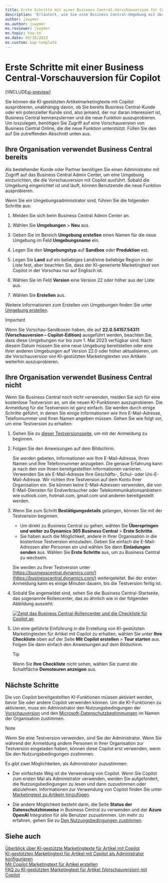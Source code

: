 ```yaml
---
title: Erste Schritte mit einer Business Central-Vorschauversion für Copilot
description: 'Erläutert, wie Sie eine Business Central-Umgebung mit der neuen KI-Funktion zum Generieren von Textvorschlägen für Artikel-/Produktbeschreibungen erhalten.'
author: jswymer
ms.author: jswymer
ms.reviewer: jswymer
ms.topic: how-to
ms.date: 03/16/2023
ms.custom: bap-template
---
```


# Erste Schritte mit einer Business Central-Vorschauversion für Copilot

[!INCLUDE[ai-preview](includes/ai-preview.md)]

Sie können die KI-gestützten Artikelmarketingtexte mit Copilot ausprobieren, unabhängig davon, ob Sie bereits Business Central-Kunde oder ein potenzieller Kunde sind, also jemand, der nur daran interessiert ist, Business Central kennenzulernen und die neue Funktion auszuprobieren. Um loszulegen, benötigen Sie Zugriff auf eine Vorschauversion von Business Central Online, die die neue Funktion unterstützt. Füllen Sie den auf Sie zutreffenden Abschnitt unten aus.

## Ihre Organisation verwendet Business Central bereits

Als bestehender Kunde oder Partner benötigen Sie einen Administrator mit Zugriff auf das Business Central Admin Center, um eine Umgebung einzurichten, die die Vorschauversion mit Copilot ausführt. Sobald die Umgebung eingerichtet ist und läuft, können Benutzende die neue Funktion ausprobieren.

Wenn Sie ein Umgebungsadministrator sind, führen Sie die folgenden Schritte aus:

1. Melden Sie sich beim Business Central Admin Center an.
2. Wählen Sie **Umgebungen** > **Neu** aus.
3. Geben Sie im Bereich **Umgebung erstellen** einen Namen für die neue Umgebung im Feld **Umgebungsname** ein.
4. Legen Sie den **Umgebungstyp** auf **Sandbox** oder **Produktion** est.
5. Legen Sie **Land** auf ein beliebiges Land/eine beliebige Region in der Liste fest, aber beachten Sie, dass der KI-generierte Marketingtext von Copilot in der Vorschau nur auf Englisch ist.
6. Wählen Sie im Feld **Version** eine Version 22 oder höher aus der Liste aus.

   <!--
   > [!IMPORTANT]
   > You must use **22.0.54157.54311 (Preview - Copilot edition)** to experience Copilot.
   -->
7. Wählen Sie **Erstellen** aus.  

Weitere Informationen zum Erstellen von Umgebungen finden Sie unter [Umgebung erstellen](/dynamics365/business-central/dev-itpro/administration/tenant-admin-center-environments#create-a-new-environment).

> [!IMPORTANT]
> Wenn Sie Vorschau-Sandboxen haben, die auf **22.0.54157.54311 (Vorschauversion – Copilot-Edition)** ausgeführt werden, beachten Sie, dass diese Umgebungen nur bis zum 1. Mai 2023 verfügbar sind. Nach diesem Datum müssen Sie eine neue Umgebung bereitstellen oder eine Ihrer anderen Umgebungen auf Version 22.0 oder höher aktualisieren, um die Vorschauversion von KI-gestützten Marketingtexten von Artikeln weiterhin auszuprobieren.

## Ihre Organisation verwendet Business Central nicht

Wenn Sie Business Central noch nicht verwenden, melden Sie sich für eine kostenlose Testversion an, um die neuen KI-Funktionen auszuprobieren. Die Anmeldung für die Testversion ist ganz einfach. Sie werden durch einige Schritte geführt, in denen Sie einige Informationen wie Ihre E-Mail-Adresse, Telefonnummer und Ihren Namen angeben müssen. Gehen Sie wie folgt vor, um eine Testversion zu erhalten:

1. Gehen Sie zu [dieser Testversionsseite](https://go.microsoft.com/fwlink/?linkid=2227167), um mit der Anmeldung zu beginnen.
2. Folgen Sie den Anweisungen auf dem Bildschirm.

   Sie werden gebeten, Informationen wie Ihre E-Mail-Adresse, Ihren Namen und Ihre Telefonnummer anzugeben. Die genaue Erfahrung kann je nach den von Ihnen bereitgestellten Informationen variieren. <!--But here are a couple important points to be aware of as you run through the sign-up process:--> Verwenden Sie als E-Mail-Adresse Ihre Geschäfts-, Schul- oder Uni-E-Mail-Adresse. Wir richten Ihre Testversion auf dem Konto Ihrer Organisation ein. Sie können keine E-Mail-Adressen verwenden, die von E-Mail-Diensten für Endverbraucher oder Telekommunikationsanbietern wie outlook.com, hotmail.com, gmail.com und anderen bereitgestellt werden.
   
   <!-- When you get to the option for **Country or region** be sure to set this **United States**.

      > [!IMPORTANT]
      > You must set **Country or region** to **United States**; otherwise the AI-powered item marketing text with Copilot won't be available in Business Central.  -->
3. Wenn Sie zum Schritt **Bestätigungsdetails** gelangen, können Sie mit der Testversion beginnen.

   - Um direkt zu Business Central zu gehen, wählen Sie **Überspringen und weiter zu Dynamics 365 Business Central** > **Erste Schritte**.
   - Sie haben auch die Möglichkeit, andere in Ihrer Organisation in die kostenlose Testversion einzuladen. Geben Sie einfach die E-Mail-Adressen aller Personen ein und wählen Sie dann **Einladungen senden** aus. Wählen Sie **Erste Schritte** aus, um zu Business Central zu wechseln.  

   Sie werden zu Ihrer Testversion unter [https://businesscentral.dynamics.com/](https://businesscentral.dynamics.com/) weitergeleitet. Bei der ersten Anmeldung kann es einige Minuten dauern, bis die Testversion fertig ist.

<!--
1. On the **Let's get you started** step, enter your work or school email address, then select **Next**.

   Use your work or school email address. We'll establish your trial on your organization's account. You can't use email addresses provided by consumer email services or telecommunication providers, such as outlook.com, hotmail.com, gmail.com, and others.
3. When asked what kind of email you have, select **I got it from my organization** > **Next**.
4. On the **Create your account** step, you provide information that will help use set up a trial version of Business Central that you can sign in to.

   1. Provide a telephone number that we can use to send you a verification code. Enter a country code and number that isn't VoIP or toll free.
   2. Choose how you want us to send the verification code:
      - Select **Text me** to get the verification code in a text message.
      - Select **Call me** to get the code in a voice message.
   3. Select **Send verification code**. 
   4. When you get the code, type it in the **Enter your verification code** box, then select **Verify**.

      Once you're verified, we'll send you an email with another verification code that you'll use in the next step to complete creating your account.
   5. Fill in your first and last name.
   6. Set **Country or region** to **United States**.

      > [!IMPORTANT]
      > You must set **Country or region** to **United States**; otherwise the AI-powered item marketing text with Copilot won't be available in Business Central.  

   7. Enter a valid phone umber in the **Business telephone number** box.
   8. In the **Create password** and **Confirm password** boxes, enter a password that you want to use to sign in to Business Central. The password must at least eight characters and include at least one number, an uppercase letter, and a lower case letter.
   9. In the **Verification code** box, enter the verification code we sent you in an email, then select **Next**.
   10. When you get a prompt that your account is successfully created, select **Sign in**.
-->

4. Sobald Sie angemeldet sind, sehen Sie die Business Central-Startseite, das sogenannte Rollencenter, das so ähnlich wie in der folgenden Abbildung aussieht:

   [![Zeigt das Business Central-Rollencenter und die Checkliste für Copilot an](media/copilot-checklist.png)](media/copilot-checklist.png#lightbox)

5. Um eine geführte Einführung in die Erstellung von KI-gestützten Marketingtexten für Artikel mit Copilot zu erhalten, wählen Sie unter **Ihre Checkliste** oben auf der Seite **Mit Copilot erstellen** > **Tour starten** aus. Folgen Sie dann einfach den Anweisungen auf dem Bildschirm.

   > [!TIP]
   > Wenn Sie **Ihre Checkliste** nicht sehen, wählen Sie zuerst die Schaltfläche **Demotouren anzeigen** aus.

## Nächste Schritte

Die von Copilot bereitgestellten KI-Funktionen müssen aktiviert werden, bevor Sie oder andere Copilot verwenden können. Um die KI-Funktionen zu aktivieren, muss ein Administrator den Nutzungsbedingungen der [Vorschauversion](https://dynamics.microsoft.com/legaldocs/supp-dynamics365-preview/) und den [Microsoft-Datenschutzbestimmungen](https://go.microsoft.com/fwlink/?LinkId=521839) im Namen der Organisation zustimmen.

> [!NOTE]
> Wenn Sie eine Testversion verwenden, sind Sie der Administrator. Wenn Sie während der Anmeldung andere Personen in Ihrer Organisation zur Testversion eingeladen haben, können diese Copilot erst verwenden, wenn Sie den Nutzungsbedingungen zustimmen.

Es gibt zwei Möglichkeiten, als Administrator zuzustimmen:

- Der einfachste Weg ist die Verwendung von Copilot. Wenn Sie Copilot zum ersten Mal als Administrator verwenden, werden Sie aufgefordert, die Nutzungsbedingungen zu lesen und dann zuzustimmen oder abzulehnen. Informationen zur Verwendung von Copilot finden Sie unter [Marketingtext zu Artikeln hinzufügen](item-marketing-text.md).  

- Die andere Möglichkeit besteht darin, die Seite  **Status der Datenschutzhinweise**  in Business Central zu verwenden und der  **Azure OpenAI** Integration für alle Benutzer zuzustimmen. Um mehr zu erfahren, gehen Sie zu [Den Nutzungsbedingungen zustimmen](enable-ai.md#consent-to-or-reject-preview-and-privacy-terms-and-conditions-for-all-users).

## Siehe auch

[Überblick über KI-gestützte Marketingtexte für Artikel mit Copilot](ai-overview.md)  
[KI-gestützten Marketingtext für Artikel mit Copilot als Administrator konfigurieren](enable-ai.md)  
[Mit Copilot Marketingtext für Artikel erstellen](item-marketing-text.md)  
[FAQ zu KI-gestützten Marketingtext für Artikel (Vorschauversion) mit Copilot](ai-faq.md)  